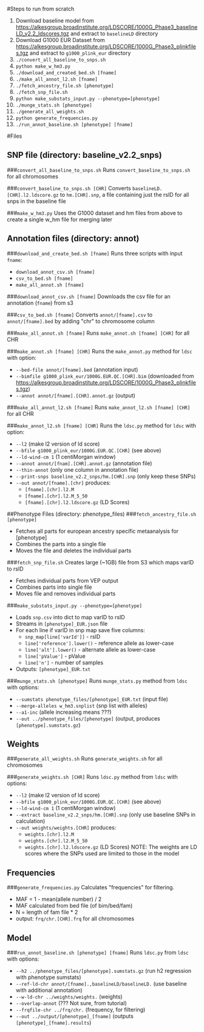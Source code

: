 #Steps to run from scratch
1) Download baseline model from https://alkesgroup.broadinstitute.org/LDSCORE/1000G_Phase3_baselineLD_v2.2_ldscores.tgz and extract to `baselineLD` directory
2) Download G1000 EUR Dataset from https://alkesgroup.broadinstitute.org/LDSCORE/1000G_Phase3_plinkfiles.tgz and extract to `g1000_plink_eur` directory
3) `./convert_all_baseline_to_snps.sh`
4) `python make_w_hm3.py`
5) `./download_and_created_bed.sh [fname]`
6) `./make_all_annot_l2.sh [fname]`
7) `./fetch_ancestry_file.sh [phenotype]`
8) `./fetch_snp_file.sh`
9) `python make_substats_input.py --phenotype=[phenotype]`
10) `./munge_stats.sh [phenotype]`
11) `./generate_all_weights.sh`
12) `python generate_frequencies.py`
13) `./run_annot_baseline.sh [phenotype] [fname]`

#Files
## SNP file (directory: baseline_v2.2_snps)
###`convert_all_baseline_to_snps.sh`
Runs `convert_baseline_to_snps.sh` for all chromosomes

###`convert_baseline_to_snps.sh [CHR]`
Converts `baselineLD.[CHR].l2.ldscore.gz` to `hm.[CHR].snp`, 
a file containing just the rsID for all snps in the baseline file

###`make_w_hm3.py`
Uses the G1000 dataset and hm files from above to create a single w_hm file for merging later

## Annotation files (directory: annot)
###`download_and_create_bed.sh [fname]`
Runs three scripts with input `fname`:
* `download_annot_csv.sh [fname]`
* `csv_to_bed.sh [fname]`
* `make_all_annot.sh [fname]`

###`download_annot_csv.sh [fname]`
Downloads the csv file for an annotation (`fname`) from s3

###`csv_to_bed.sh [fname]`
Converts `annot/[fname].csv` to `annot/[fname].bed` by adding "chr" to chromosome column

###`make_all_annot.sh [fname]`
Runs `make_annot.sh [fname] [CHR]` for all CHR

###`make_annot.sh [fname] [CHR]`
Runs the `make_annot.py` method for `ldsc` with option:
* `--bed-file annot/[fname].bed` (annotation input)
* `--bimfile g1000_plink_eur/1000G.EUR.QC.[CHR].bim` (downloaded from https://alkesgroup.broadinstitute.org/LDSCORE/1000G_Phase3_plinkfiles.tgz)
* `--annot annot/[fname].[CHR].annot.gz` (output)

###`make_all_annot_l2.sh [fname]`
Runs `make_annot_l2.sh [fname] [CHR]` for all CHR

###`make_annot_l2.sh [fname] [CHR]`
Runs the `ldsc.py` method for `ldsc` with option:
* `--l2` (make l2 version of ld score)
* `--bfile g1000_plink_eur/1000G.EUR.QC.[CHR]` (see above)
* `--ld-wind-cm 1` (1 centiMorgan window)
* `--annot annot/[fnam].[CHR].annot.gz` (annotation file)
* `--thin-annot` (only one column in annotation file)
* `--print-snps baseline_v2.2_snps/hm.[CHR].snp` (only keep these SNPs)
* `--out annot/[fname].[chr]` produces:
  * `[fname].[chr].l2.M`
  * `[fname].[chr].l2.M_5_50`
  * `[fname].[chr].l2.ldscore.gz` (LD Scores)

##Phenotype Files (directory: phenotype_files)
###`fetch_ancestry_file.sh [phenotype]`
* Fetches all parts for european ancestry specific metaanalysis for [phenotype]
* Combines the parts into a single file
* Moves the file and deletes the individual parts

###`fetch_snp_file.sh`
Creates large (~1GB) file from S3 which maps varID to rsID
* Fetches individual parts from VEP output
* Combines parts into single file
* Moves file and removes individual parts

###`make_substats_input.py --phenotype=[phenotype]`
* Loads `snp.csv` into dict to map varID to rsID
* Streams in `[phenotype]_EUR.json` file
* For each line if varID in snp map save five columns:
  * `snp_map[line['varId']]` - rsID
  * `line['reference'].lower()` - reference allele as lower-case
  * `line['alt'].lower()` - alternate allele as lower-case
  * `line['pValue']` - pValue
  * `line['n']` - number of samples
* Outputs: `[phenotype]_EUR.txt`

###`munge_stats.sh [phenotype]`
Runs `munge_stats.py` method from `ldsc` with options:
* `--sumstats phenotype_files/[phenotype]_EUR.txt` (input file)
* `--merge-alleles w_hm3.snplist` (snp list with alleles)
* `--a1-inc` (allele increasing means ???)
* `--out ../phenotype_files/[phenotype]` (output, produces `[phenotype].sumstats.gz`)

## Weights
###`generate_all_weights.sh`
Runs `generate_weights.sh` for all chromosomes

###`generate_weights.sh [CHR]`
Runs `ldsc.py` method from `ldsc` with options:
* `--l2` (make l2 version of ld score)
* `--bfile g1000_plink_eur/1000G.EUR.QC.[CHR]` (see above)
* `--ld-wind-cm 1` (1 centiMorgan window)
* `--extract baseline_v2.2_snps/hm.[CHR].snp` (only use baseline SNPs in calculation)
* `--out weights/weights.[CHR]` produces:
    * `weights.[chr].l2.M`
    * `weights.[chr].l2.M_5_50`
    * `weights.[chr].l2.ldscore.gz` (LD Scores)
NOTE: The weights are LD scores where the SNPs used are limited to those in the model

## Frequencies
###`generate_frequencies.py`
Calculates "frequencies" for filtering. 
* MAF = 1 - mean(allele number) / 2
* MAF calculated from bed file (of bim/bed/fam)
* N = length of fam file * 2
* output: `frq/chr.[CHR].frq` for all chromosomes

## Model
###`run_annot_baseline.sh [phenotype] [fname]`
Runs `ldsc.py` from `ldsc` with options:
* `--h2 ../phenotype_files/[phenotype].sumstats.gz` (run h2 regression with phenotype sumstats)
* `--ref-ld-chr annot/[fname].,baselineLD/baselineLD.` (use baseline with additional annotation)
* `--w-ld-chr ../weights/weights.` (weights)
* `--overlap-annot` (??? Not sure, from tutorial)
* `--frqfile-chr ../frq/chr.` (frequency, for filtering)
* `--out ../output/[phenotype]_[fname]` (outputs `[phenotype]_[fname].results`)
